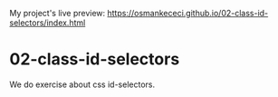 My project's live preview: https://osmankececi.github.io/02-class-id-selectors/index.html

# 02-class-id-selectors
We do exercise about css id-selectors.
